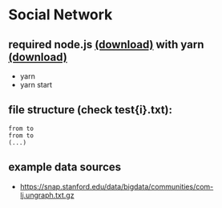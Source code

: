 # Social Network
## required node.js [(download)](https://nodejs.org/en/) with yarn [(download)](https://yarnpkg.com/getting-started/install)
* yarn
* yarn start

## file structure (check test{i}.txt):
```
from to
from to
(...)
```

## example data sources
* https://snap.stanford.edu/data/bigdata/communities/com-lj.ungraph.txt.gz
